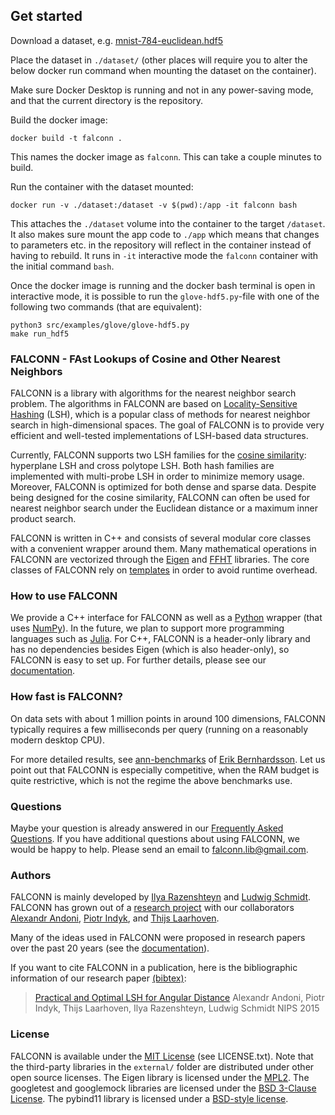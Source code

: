 ## Get started

Download a dataset, e.g. [mnist-784-euclidean.hdf5](http://ann-benchmarks.com/mnist-784-euclidean.hdf5)

Place the dataset in `./dataset/` (other places will require you to alter the below docker run command when mounting the dataset on the container).

Make sure Docker Desktop is running and not in any power-saving mode, and that the current directory is the repository.

Build the docker image:
```
docker build -t falconn .
```
This names the docker image as `falconn`. This can take a couple minutes to build.

Run the container with the dataset mounted:
```
docker run -v ./dataset:/dataset -v $(pwd):/app -it falconn bash
```

This attaches the `./dataset` volume into the container to the target `/dataset`. It also makes sure mount the app code to `./app` which means that changes to parameters etc. in the repository will reflect in the container instead of having to rebuild. It runs in `-it` interactive mode the `falconn` container with the initial command `bash`. 

Once the docker image is running and the docker bash terminal is open in interactive mode, it is possible to run the `glove-hdf5.py`-file with one of the following two commands (that are equivalent):
```
python3 src/examples/glove/glove-hdf5.py
make run_hdf5
```

### FALCONN - FAst Lookups of Cosine and Other Nearest Neighbors

FALCONN is a library with algorithms for the nearest neighbor search problem. The algorithms in FALCONN are based on
[Locality-Sensitive Hashing](https://en.wikipedia.org/wiki/Locality-sensitive_hashing) (LSH), which is a popular class of methods for nearest neighbor search in high-dimensional spaces.
The goal of FALCONN is to provide very efficient and well-tested implementations of LSH-based data structures.

Currently, FALCONN supports two LSH families for the [cosine similarity](https://en.wikipedia.org/wiki/Cosine_similarity): hyperplane LSH and cross polytope LSH.
Both hash families are implemented with multi-probe LSH in order to minimize memory usage.
Moreover, FALCONN is optimized for both dense and sparse data.
Despite being designed for the cosine similarity, FALCONN can often be used for nearest neighbor search under
the Euclidean distance or a maximum inner product search.

FALCONN is written in C++ and consists of several modular core classes with a convenient wrapper around them.
Many mathematical operations in FALCONN are vectorized through the [Eigen](http://eigen.tuxfamily.org/index.php?title=Main_Page) and [FFHT](https://github.com/FALCONN-LIB/FFHT) libraries.
The core classes of FALCONN rely on [templates](https://en.wikipedia.org/wiki/Andrei_Alexandrescu) in order to avoid runtime overhead.

### How to use FALCONN

We provide a C++ interface for FALCONN as well as a [Python](https://www.python.org/) wrapper (that uses [NumPy](http://www.numpy.org/)). In the future, we plan to support more programming languages such as [Julia](http://julialang.org/). For C++, FALCONN is a header-only library and has no dependencies besides Eigen (which is also header-only),
so FALCONN is easy to set up. For further details, please see our [documentation](https://github.com/falconn-lib/falconn/wiki).

### How fast is FALCONN?

On data sets with about 1 million points in around 100 dimensions, FALCONN typically
requires a few milliseconds per query (running on a reasonably modern desktop CPU).

For more detailed results, see [ann-benchmarks](https://github.com/erikbern/ann-benchmarks) of [Erik Bernhardsson](https://erikbern.com/). Let us point out that FALCONN is especially competitive, when
the RAM budget is quite restrictive, which is not the regime the above benchmarks use.

### Questions

Maybe your question is already answered in our [Frequently Asked Questions](https://github.com/falconn-lib/falconn/wiki/FAQ).
If you have additional questions about using FALCONN, we would be happy to help. Please send an email to falconn.lib@gmail.com.

### Authors

FALCONN is mainly developed by [Ilya Razenshteyn](http://www.ilyaraz.org/) and [Ludwig Schmidt](http://people.csail.mit.edu/ludwigs/).
FALCONN has grown out of a [research project](http://papers.nips.cc/paper/5893-practical-and-optimal-lsh-for-angular-distance) with our collaborators [Alexandr Andoni](http://www.mit.edu/~andoni/), [Piotr Indyk](https://people.csail.mit.edu/indyk/), and [Thijs Laarhoven](http://thijs.com/).

Many of the ideas used in FALCONN were proposed in research papers over the past 20 years (see the [documentation](https://github.com/FALCONN-LIB/FALCONN/wiki/Bibliography)).

If you want to cite FALCONN in a publication, here is the bibliographic information of  our research paper [(bibtex)](http://papers.nips.cc/paper/5893-practical-and-optimal-lsh-for-angular-distance/bibtex):

> [Practical and Optimal LSH for Angular Distance](http://papers.nips.cc/paper/5893-practical-and-optimal-lsh-for-angular-distance)
> Alexandr Andoni, Piotr Indyk, Thijs Laarhoven, Ilya Razenshteyn, Ludwig Schmidt
> NIPS 2015

### License

FALCONN is available under the [MIT License](https://opensource.org/licenses/MIT) (see LICENSE.txt).
Note that the third-party libraries in the `external/` folder are distributed under other open source licenses.
The Eigen library is licensed under the [MPL2](https://www.mozilla.org/en-US/MPL/2.0/).
The googletest and googlemock libraries are licensed under the [BSD 3-Clause License](https://opensource.org/licenses/BSD-3-Clause).
The pybind11 library is licensed under a [BSD-style license](https://github.com/pybind/pybind11/blob/master/LICENSE).
